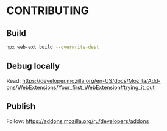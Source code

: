 # CONTRIBUTING

## Build

```bash
npx web-ext build --overwrite-dest
```

## Debug locally

Read: https://developer.mozilla.org/en-US/docs/Mozilla/Add-ons/WebExtensions/Your_first_WebExtension#trying_it_out

## Publish

Follow: https://addons.mozilla.org/ru/developers/addons
